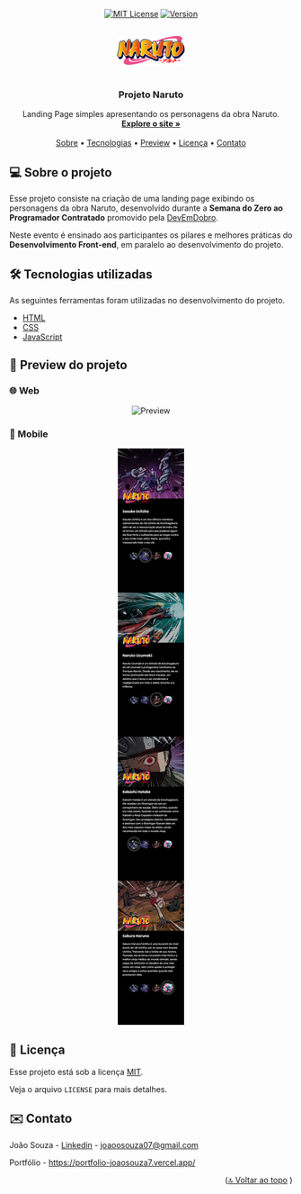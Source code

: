 <a name="readme-top"></a>

<div align="center">

[![MIT License][license-shield]][license-url]
[![Version][version-shield]][version-shield]

</div>

<br />
<div align="center">
    <a href="https://github.com/joaosouza7/naruto-project">
    <img src="./src/images/naruto-logo.png" alt="Logo" width="120" />
    </a>
    <br />
    <br />

  <h3 align="center">Projeto Naruto</h3>

  <p align="center">
    Landing Page simples apresentando os personagens da obra Naruto.
    <br />
    <a target="_blank" href="https://joaosouza7.github.io/naruto-project/"><strong>Explore o site »</strong></a>
    <br />
    <br />
    <a href="#sobre">Sobre</a> •
    <a href="#tecnologias">Tecnologias</a> • 
    <a href="#preview">Preview</a> • 
    <a href="#licenca">Licença</a> •
    <a href="#contato">Contato</a>
  </p>
</div>

<!--Sobre o Projeto-->
<h2 id="sobre">💻 Sobre o projeto</h2>

Esse projeto consiste na criação de uma landing page exibindo os personagens da obra Naruto, desenvolvido durante a **Semana do Zero ao Programador Contratado** promovido pela [DevEmDobro][devemdobro].

Neste evento é ensinado aos participantes os pilares e melhores práticas do **Desenvolvimento Front-end**, em paralelo ao desenvolvimento do projeto.

<!--Tecnologias-->
<h2 id="tecnologias">🛠 Tecnologias utilizadas</h2>

As seguintes ferramentas foram utilizadas no desenvolvimento do projeto.

-   [HTML][html]
-   [CSS][css]
-   [JavaScript][javascript]

<!--Preview do projeto-->
<h2 id="preview">🔎 Preview do projeto</h2>

<div align="center">

<div align="left">

### 🌐 Web

</div>

<img alt="Preview" title="Preview" src="./src/images/preview.png" />

<div align="left">

### 📱 Mobile

</div>

<img alt="Preview" title="Preview" src="./src/images/preview-mobile.png" />

</div>

<!--Licença-->
<h2 id="licenca">📝 Licença</h2>

Esse projeto está sob a licença [MIT][license-url].

Veja o arquivo `LICENSE` para mais detalhes.

<!--Contato-->
<h2 id="contato">✉️ Contato</h2>

João Souza - [Linkedin](https://www.linkedin.com/in/joao-souza07/) - joaoosouza07@gmail.com

Portfólio - https://portfolio-joaosouza7.vercel.app/

<p align="right">(<a href="#readme-top">🔝 Voltar ao topo</a> )</p>

<!-- LINKS E IMAGENS -->

[license-shield]: https://img.shields.io/badge/LICENSE-MIT-green?style=for-the-badge
[license-url]: ./LICENSE
[version-shield]: https://img.shields.io/badge/VERSION-1.0.0-dc3545?style=for-the-badge
[html]: https://developer.mozilla.org/pt-BR/docs/Web/HTML
[css]: https://developer.mozilla.org/pt-BR/docs/Web/CSS
[javascript]: https://developer.mozilla.org/pt-BR/docs/Web/JavaScript
[devemdobro]: https://www.youtube.com/c/devemdobro
